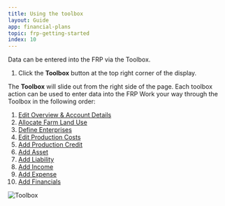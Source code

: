 ```yaml
---
title: Using the toolbox
layout: Guide
app: financial-plans
topic: frp-getting-started
index: 10
---
```


Data can be entered into the FRP via the Toolbox.

1. Click the **Toolbox** button at the top right corner of the display. 

The **Toolbox** will slide out from the right side of the page. Each toolbox action can be used to enter data into the FRP
Work your way through the Toolbox in the following order:

1. [Edit Overview & Account Details](/docs/financial-plans/account-overview)
2. [Allocate Farm Land Use](/docs/financial-plans/define-farm-land)
3. [Define Enterprises](/docs/financial-plans/define-enterprises)
4. [Edit Production Costs](/docs/financial-plans/production-costs)
5. [Add Production Credit](/docs/financial-plans/production-credit)
6. [Add Asset](/docs/financial-plans/asset-add)
7. [Add Liability](/docs/financial-plans/liabilities-add)
8. [Add Income](/docs/financial-plans/income-add)
9. [Add Expense](/docs/financial-plans/expense-add)
10. [Add Financials](/docs/financial-plans/financials-add)

![Toolbox](/images/guides/financial-plans/Toolbox.jpg)


